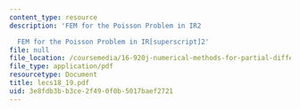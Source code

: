 ```yaml
---
content_type: resource
description: 'FEM for the Poisson Problem in IR2

  FEM for the Poisson Problem in IR[superscript]2'
file: null
file_location: /coursemedia/16-920j-numerical-methods-for-partial-differential-equations-sma-5212-spring-2003/3e8fdb3bb3ce2f490f0b5017baef2721_lecs18_19.pdf
file_type: application/pdf
resourcetype: Document
title: lecs18_19.pdf
uid: 3e8fdb3b-b3ce-2f49-0f0b-5017baef2721
---
```

